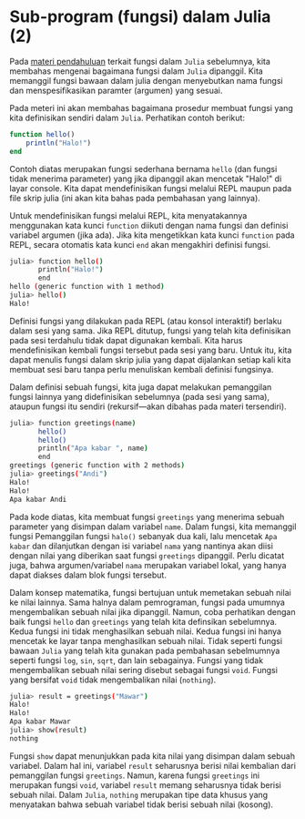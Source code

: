 # Sub-program (fungsi) dalam Julia (2)

Pada [materi pendahuluan](01_julia_function.md) terkait fungsi dalam `Julia` sebelumnya, kita membahas mengenai bagaimana fungsi dalam `Julia` dipanggil. Kita memanggil fungsi bawaan dalam julia dengan menyebutkan nama fungsi dan menspesifikasikan paramter (argumen) yang sesuai.

Pada meteri ini akan membahas bagaimana prosedur membuat fungsi yang kita definisikan sendiri dalam `Julia`. Perhatikan contoh berikut:

```Julia
function hello()
    println("Halo!")
end
```

Contoh diatas merupakan fungsi sederhana bernama `hello` (dan fungsi tidak menerima parameter) yang jika dipanggil akan mencetak "Halo!" di layar console. Kita dapat mendefinisikan fungsi melalui REPL maupun pada file skrip julia (ini akan kita bahas pada pembahasan yang lainnya).

Untuk mendefinisikan fungsi melalui REPL, kita menyatakannya menggunakan kata kunci `function` diikuti dengan nama fungsi dan definisi variabel argumen (jika ada). Jika kita mengetikkan kata kunci `function` pada REPL, secara otomatis kata kunci `end` akan mengakhiri definisi fungsi.

```bash
julia> function hello()
       println("Halo!")
       end
hello (generic function with 1 method)
julia> hello()
Halo!
```

Definisi fungsi yang dilakukan pada REPL (atau konsol interaktif) berlaku dalam sesi yang sama. Jika REPL ditutup, fungsi yang telah kita definisikan pada sesi terdahulu tidak dapat digunakan kembali. Kita harus mendefinisikan kembali fungsi tersebut pada sesi yang baru. Untuk itu, kita dapat menulis fungsi dalam skrip julia yang dapat dijalankan setiap kali kita membuat sesi baru tanpa perlu menuliskan kembali definisi fungsinya.

Dalam definisi sebuah fungsi, kita juga dapat melakukan pemanggilan fungsi lainnya yang didefinisikan sebelumnya (pada sesi yang sama), ataupun fungsi itu sendiri (rekursif&mdash;akan dibahas pada materi tersendiri).

```bash
julia> function greetings(name)
       hello()
       hello()
       println("Apa kabar ", name)
       end
greetings (generic function with 2 methods)
julia> greetings("Andi")
Halo!
Halo!
Apa kabar Andi
```

Pada kode diatas, kita membuat fungsi `greetings` yang menerima sebuah parameter yang disimpan dalam variabel `name`. Dalam fungsi, kita memanggil fungsi Pemanggilan fungsi `halo()` sebanyak dua kali, lalu mencetak `Apa kabar` dan dilanjutkan dengan isi variabel `nama` yang nantinya akan diisi dengan nilai yang diberikan saat fungsi `greetings` dipanggil. Perlu dicatat juga, bahwa argumen/variabel `nama` merupakan variabel lokal, yang hanya dapat diakses dalam blok fungsi tersebut.

Dalam konsep matematika, fungsi bertujuan untuk memetakan sebuah nilai ke nilai lainnya. Sama halnya dalam pemrograman, fungsi pada umumnya mengembalikan sebuah nilai jika dipanggil. Namun, coba perhatikan dengan baik fungsi `hello` dan `greetings` yang telah kita definsikan sebelumnya. Kedua fungsi ini tidak menghasilkan sebuah nilai. Kedua fungsi ini hanya mencetak ke layar tanpa menghasilkan sebuah nilai. Tidak seperti fungsi bawaan `Julia` yang telah kita gunakan pada pembahasan sebelmumnya seperti fungsi `log`, `sin`, `sqrt`, dan lain sebagainya. Fungsi yang tidak mengembalikan sebuah nilai sering disebut sebagai fungsi `void`. Fungsi yang bersifat `void` tidak mengembalikan nilai (`nothing`).

```bash
julia> result = greetings("Mawar")
Halo!
Halo!
Apa kabar Mawar
julia> show(result)
nothing
```

Fungsi `show` dapat menunjukkan pada kita nilai yang disimpan dalam sebuah variabel. Dalam hal ini, variabel `result` seharusnya berisi nilai kembalian dari pemanggilan fungsi `greetings`. Namun, karena fungsi `greetings` ini merupakan fungsi `void`, variabel `result` memang seharusnya tidak berisi sebuah nilai. Dalam `Julia`, `nothing` merupakan  tipe data khusus yang menyatakan bahwa sebuah variabel tidak berisi sebuah nilai (kosong).
